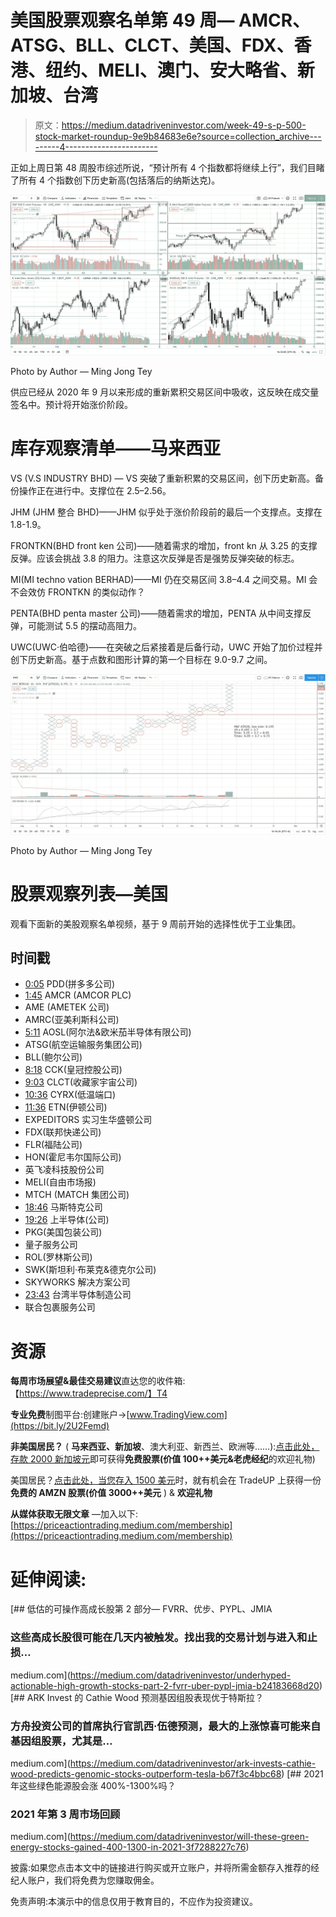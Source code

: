 # 美国股票观察名单第 49 周— AMCR、ATSG、BLL、CLCT、美国、FDX、香港、纽约、MELI、澳门、安大略省、新加坡、台湾

> 原文：<https://medium.datadriveninvestor.com/week-49-s-p-500-stock-market-roundup-9e9b84683e6e?source=collection_archive---------4----------------------->

正如上周日第 48 周股市综述所说，“预计所有 4 个指数都将继续上行”，我们目睹了所有 4 个指数创下历史新高(包括落后的纳斯达克)。

![](img/32da856d4e1f60c550781b5b8d627c09.png)

Photo by Author — Ming Jong Tey

供应已经从 2020 年 9 月以来形成的重新累积交易区间中吸收，这反映在成交量签名中。预计将开始涨价阶段。

# 库存观察清单——马来西亚

VS (V.S INDUSTRY BHD) — VS 突破了重新积累的交易区间，创下历史新高。备份操作正在进行中。支撑位在 2.5–2.56。

JHM (JHM 整合 BHD)——JHM 似乎处于涨价阶段前的最后一个支撑点。支撑在 1.8-1.9。

FRONTKN(BHD front ken 公司)——随着需求的增加，front kn 从 3.25 的支撑反弹。应该会挑战 3.8 的阻力。注意这次反弹是否是强势反弹突破的标志。

MI(MI techno vation BERHAD)——MI 仍在交易区间 3.8–4.4 之间交易。MI 会不会效仿 FRONTKN 的类似动作？

PENTA(BHD penta master 公司)——随着需求的增加，PENTA 从中间支撑反弹，可能测试 5.5 的摆动高阻力。

UWC(UWC·伯哈德)——在突破之后紧接着是后备行动，UWC 开始了加价过程并创下历史新高。基于点数和图形计算的第一个目标在 9.0-9.7 之间。

![](img/bcae3b5f5544621063b71436dc541470.png)

Photo by Author — Ming Jong Tey

# 股票观察列表—美国

观看下面新的美股观察名单视频，基于 9 周前开始的选择性优于工业集团。

## 时间戳

*   [0:05](https://www.youtube.com/watch?v=aBWSEBf9fVU&t=5s) PDD(拼多多公司)
*   [1:45](https://www.youtube.com/watch?v=aBWSEBf9fVU&t=105s) AMCR (AMCOR PLC)
*   AME (AMETEK 公司)
*   AMRC(亚美利斯科公司)
*   [5:11](https://www.youtube.com/watch?v=aBWSEBf9fVU&t=311s) AOSL(阿尔法&欧米茄半导体有限公司)
*   ATSG(航空运输服务集团公司)
*   BLL(鲍尔公司)
*   [8:18](https://www.youtube.com/watch?v=aBWSEBf9fVU&t=498s) CCK(皇冠控股公司)
*   [9:03](https://www.youtube.com/watch?v=aBWSEBf9fVU&t=543s) CLCT(收藏家宇宙公司)
*   [10:36](https://www.youtube.com/watch?v=aBWSEBf9fVU&t=636s) CYRX(低温端口)
*   [11:36](https://www.youtube.com/watch?v=aBWSEBf9fVU&t=696s) ETN(伊顿公司)
*   EXPEDITORS 实习生华盛顿公司
*   FDX(联邦快递公司)
*   FLR(福陆公司)
*   HON(霍尼韦尔国际公司)
*   英飞凌科技股份公司
*   MELI(自由市场报)
*   MTCH (MATCH 集团公司)
*   [18:46](https://www.youtube.com/watch?v=aBWSEBf9fVU&t=1126s) 马斯特克公司
*   [19:26](https://www.youtube.com/watch?v=aBWSEBf9fVU&t=1166s) 上半导体(公司)
*   PKG(美国包装公司)
*   量子服务公司
*   ROL(罗林斯公司)
*   SWK(斯坦利·布莱克&德克尔公司)
*   SKYWORKS 解决方案公司
*   [23:43](https://www.youtube.com/watch?v=aBWSEBf9fVU&t=1423s) 台湾半导体制造公司
*   联合包裹服务公司

# 资源

**每周市场展望&最佳交易建议**直达您的收件箱:【https://www.tradeprecise.com/】T4

**专业免费**制图平台:创建账户→[www.TradingView.com](https://bit.ly/2U2Femd)

**非美国居民？** ( **马来西亚、新加坡**、澳大利亚、新西兰、欧洲等……):[点击此处，存款 2000 新加坡元](https://ji.hn/sgtiger)即可获得**免费股票(价值 100++美元&老虎经纪**的欢迎礼物)

美国居民？[点击此处，当您存入 1500 美元](https://ji.hn/ustradeup)时，就有机会在 TradeUP 上获得一份**免费的 AMZN 股票(价值 3000++美元** ) & **欢迎礼物**

**从媒体获取无限文章** —加入以下:[https://priceactiontrading.medium.com/membership](https://priceactiontrading.medium.com/membership)

# 延伸阅读:

[](https://medium.com/datadriveninvestor/underhyped-actionable-high-growth-stocks-part-2-fvrr-uber-pypl-jmia-b24183668d20) [## 低估的可操作高成长股第 2 部分— FVRR、优步、PYPL、JMIA

### 这些高成长股很可能在几天内被触发。找出我的交易计划与进入和止损…

medium.com](https://medium.com/datadriveninvestor/underhyped-actionable-high-growth-stocks-part-2-fvrr-uber-pypl-jmia-b24183668d20) [](https://medium.com/datadriveninvestor/ark-invests-cathie-wood-predicts-genomic-stocks-outperform-tesla-b67f3c4bbc68) [## ARK Invest 的 Cathie Wood 预测基因组股表现优于特斯拉？

### 方舟投资公司的首席执行官凯西·伍德预测，最大的上涨惊喜可能来自基因组股票，尤其是…

medium.com](https://medium.com/datadriveninvestor/ark-invests-cathie-wood-predicts-genomic-stocks-outperform-tesla-b67f3c4bbc68) [](https://medium.com/datadriveninvestor/will-these-green-energy-stocks-gained-400-1300-in-2021-3f7288227c76) [## 2021 年这些绿色能源股会涨 400%-1300%吗？

### 2021 年第 3 周市场回顾

medium.com](https://medium.com/datadriveninvestor/will-these-green-energy-stocks-gained-400-1300-in-2021-3f7288227c76) 

披露:如果您点击本文中的链接进行购买或开立账户，并将所需金额存入推荐的经纪人账户，我们将免费为您赚取佣金。

免责声明:本演示中的信息仅用于教育目的，不应作为投资建议。